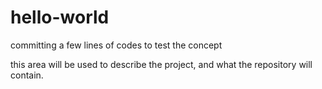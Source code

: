 # hello-world
committing a few lines of codes to test the concept 

this area will be used to describe the project, and what the repository will contain. 

